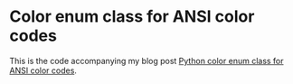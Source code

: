 # Color enum class for ANSI color codes

This is the code accompanying my blog post [Python color enum class for ANSI color codes](https://alexandra-zaharia.github.io/posts/python-color-enum-class-for-ansi-color-codes).
